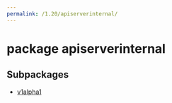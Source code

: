 ```yaml
---
permalink: /1.20/apiserverinternal/
---
```


# package apiserverinternal



## Subpackages

* [v1alpha1](apiserverinternal-v1alpha1.md)